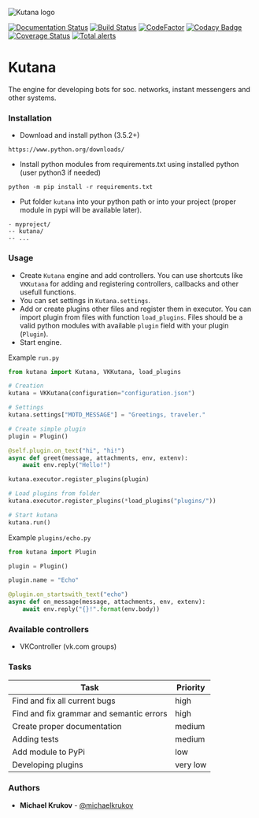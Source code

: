 ![Kutana logo](docs/_static/kutana-logo-512.png)

[![Documentation Status](https://readthedocs.org/projects/kutana/badge/?version=latest)](https://kutana.readthedocs.io/en/latest/?badge=latest)
[![Build Status](https://travis-ci.com/vk-brain/kutana.svg?branch=master)](https://travis-ci.com/vk-brain/kutana)
[![CodeFactor](https://www.codefactor.io/repository/github/vk-brain/kutana/badge)](https://www.codefactor.io/repository/github/vk-brain/kutana)
[![Codacy Badge](https://api.codacy.com/project/badge/Grade/3119bfb791604b9db38e8e7a13e1d415)](https://www.codacy.com/app/michaelkrukov/kutana?utm_source=github.com&amp;utm_medium=referral&amp;utm_content=vk-brain/kutana&amp;utm_campaign=Badge_Grade)
[![Coverage Status](https://coveralls.io/repos/github/vk-brain/kutana/badge.svg?branch=master)](https://coveralls.io/github/vk-brain/kutana?branch=master)
[![Total alerts](https://img.shields.io/lgtm/alerts/g/vk-brain/kutana.svg?logo=lgtm&logoWidth=18)](https://lgtm.com/projects/g/vk-brain/kutana/alerts/)

# Kutana
The engine for developing bots for soc. networks, instant messengers and other systems.

### Installation
- Download and install python (3.5.2+)

```
https://www.python.org/downloads/
```

- Install python modules from requirements.txt using installed python (user python3 if needed)

```
python -m pip install -r requirements.txt
```

- Put folder `kutana` into your python path or into your project (proper module in pypi will be available later).

```
- myproject/
-- kutana/
-- ...
```

### Usage
- Create `Kutana` engine and add controllers. You can use shortcuts like `VKKutana` for adding and registering controllers, callbacks and other usefull functions.
- You can set settings in `Kutana.settings`.
- Add or create plugins other files and register them in executor. You can import plugin from files with function `load_plugins`. Files should be a valid python modules with available `plugin` field with your plugin (`Plugin`).
- Start engine.

Example `run.py`
```py
from kutana import Kutana, VKKutana, load_plugins

# Creation
kutana = VKKutana(configuration="configuration.json")

# Settings
kutana.settings["MOTD_MESSAGE"] = "Greetings, traveler."

# Create simple plugin
plugin = Plugin()

@self.plugin.on_text("hi", "hi!")
async def greet(message, attachments, env, extenv):
    await env.reply("Hello!")

kutana.executor.register_plugins(plugin)

# Load plugins from folder
kutana.executor.register_plugins(*load_plugins("plugins/"))

# Start kutana
kutana.run()
```

Example `plugins/echo.py`
```py
from kutana import Plugin

plugin = Plugin()

plugin.name = "Echo"

@plugin.on_startswith_text("echo")
async def on_message(message, attachments, env, extenv):
    await env.reply("{}!".format(env.body))
```

### Available controllers
- VKController (vk.com groups)

### Tasks
Task|Priority
---|---
Find and fix all current bugs | high
Find and fix grammar and semantic errors | high
Create proper documentation | medium
Adding tests | medium
Add module to PyPi | low
Developing plugins | very low

### Authors
- **Michael Krukov** - [@michaelkrukov](https://github.com/michaelkrukov)

